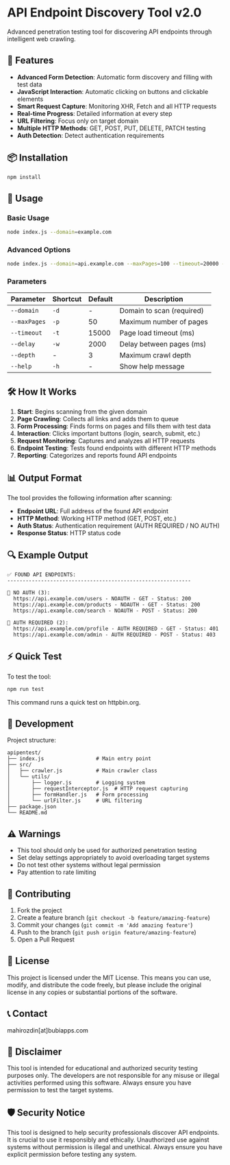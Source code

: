 # API Endpoint Discovery Tool v2.0

Advanced penetration testing tool for discovering API endpoints through intelligent web crawling.

## 🚀 Features

- **Advanced Form Detection**: Automatic form discovery and filling with test data
- **JavaScript Interaction**: Automatic clicking on buttons and clickable elements
- **Smart Request Capture**: Monitoring XHR, Fetch and all HTTP requests
- **Real-time Progress**: Detailed information at every step
- **URL Filtering**: Focus only on target domain
- **Multiple HTTP Methods**: GET, POST, PUT, DELETE, PATCH testing
- **Auth Detection**: Detect authentication requirements

## 📦 Installation

```bash
npm install
```

## 🎯 Usage

### Basic Usage

```bash
node index.js --domain=example.com
```

### Advanced Options

```bash
node index.js --domain=api.example.com --maxPages=100 --timeout=20000 --delay=1000
```

### Parameters

| Parameter    | Shortcut | Default | Description               |
| ------------ | -------- | ------- | ------------------------- |
| `--domain`   | `-d`     | -       | Domain to scan (required) |
| `--maxPages` | `-p`     | 50      | Maximum number of pages   |
| `--timeout`  | `-t`     | 15000   | Page load timeout (ms)    |
| `--delay`    | `-w`     | 2000    | Delay between pages (ms)  |
| `--depth`    | -        | 3       | Maximum crawl depth       |
| `--help`     | `-h`     | -       | Show help message         |

## 🛠️ How It Works

1. **Start**: Begins scanning from the given domain
2. **Page Crawling**: Collects all links and adds them to queue
3. **Form Processing**: Finds forms on pages and fills them with test data
4. **Interaction**: Clicks important buttons (login, search, submit, etc.)
5. **Request Monitoring**: Captures and analyzes all HTTP requests
6. **Endpoint Testing**: Tests found endpoints with different HTTP methods
7. **Reporting**: Categorizes and reports found API endpoints

## 📊 Output Format

The tool provides the following information after scanning:

- **Endpoint URL**: Full address of the found API endpoint
- **HTTP Method**: Working HTTP method (GET, POST, etc.)
- **Auth Status**: Authentication requirement (AUTH REQUIRED / NO AUTH)
- **Response Status**: HTTP status code

## 🔍 Example Output

```
✅ FOUND API ENDPOINTS:
------------------------------------------------------------

🔸 NO AUTH (3):
  https://api.example.com/users - NOAUTH - GET - Status: 200
  https://api.example.com/products - NOAUTH - GET - Status: 200
  https://api.example.com/search - NOAUTH - POST - Status: 200

🔸 AUTH REQUIRED (2):
  https://api.example.com/profile - AUTH REQUIRED - GET - Status: 401
  https://api.example.com/admin - AUTH REQUIRED - POST - Status: 403
```

## ⚡ Quick Test

To test the tool:

```bash
npm run test
```

This command runs a quick test on httpbin.org.

## 🔧 Development

Project structure:

```
apipentest/
├── index.js                 # Main entry point
├── src/
│   ├── crawler.js           # Main crawler class
│   └── utils/
│       ├── logger.js        # Logging system
│       ├── requestInterceptor.js  # HTTP request capturing
│       ├── formHandler.js   # Form processing
│       └── urlFilter.js     # URL filtering
├── package.json
└── README.md
```

## ⚠️ Warnings

- This tool should only be used for authorized penetration testing
- Set delay settings appropriately to avoid overloading target systems
- Do not test other systems without legal permission
- Pay attention to rate limiting

## 🤝 Contributing

1. Fork the project
2. Create a feature branch (`git checkout -b feature/amazing-feature`)
3. Commit your changes (`git commit -m 'Add amazing feature'`)
4. Push to the branch (`git push origin feature/amazing-feature`)
5. Open a Pull Request

## 📝 License

This project is licensed under the MIT License. This means you can use, modify, and distribute the code freely, but please include the original license in any copies or substantial portions of the software.

## 📞 Contact

mahirozdin[at]bubiapps.com

## 📜 Disclaimer

This tool is intended for educational and authorized security testing purposes only. The developers are not responsible for any misuse or illegal activities performed using this software. Always ensure you have permission to test the target systems.

## 🛡️ Security Notice

This tool is designed to help security professionals discover API endpoints. It is crucial to use it responsibly and ethically. Unauthorized use against systems without permission is illegal and unethical. Always ensure you have explicit permission before testing any system.
